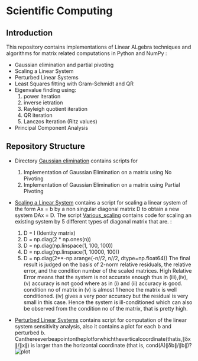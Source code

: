 # Scientific Computing 

## Introduction
This repository contains implementations of Linear ALgebra techniques and algorithms for matrix related computations in Python and NumPy : 
* Gaussian elimination and partial pivoting 
* Scaling a Linear System
* Perturbed Linear Systems 
* Least Squares fitting with Gram-Schmidt and QR
* Eigenvalue finding using:
  1. power iteration
  2. inverse ietration
  3. Rayleigh quotient iteration
  4. QR iteration
  5. Lanczos Iteration (Ritz values)
* Principal Component Analysis


## Repository Structure 
* Directory [Gaussian elimination](https://github.com/pankhuri22/Scientific-Computing-/tree/master/Gaussian%20elimination) contains scripts for
  1. Implementation of Gaussian Elimination on a matrix using No Pivoting
  2. Implementation of Gaussian Elimination on a matrix using Partial Pivoting
* [Scaling a Linear System](https://github.com/pankhuri22/Scientific-Computing-/tree/master/Scaling%20a%20Linear%20System) contains a script for scaling a linear system of the form Ax = b by a non singular diagonal matrix D to obtain a new system DAx = D. The script [Various_scaling](https://github.com/pankhuri22/Scientific-Computing-/blob/master/Scaling%20a%20Linear%20System/Various_scaling.py) contains code for scaling an existing system by 5 different types of diagonal matrix that are. : 
  1. D = I (Identity matrix)
  2. D = np.diag(2 * np.ones(n))
  3. D = np.diag(np.linspace(1, 100, 100))
  4. D = np.diag(np.linspace(1, 10000, 100))
  5. D = np.diag(2**-np.arange(-n//2, n//2, dtype=np.float64))
The final result is judged on the basis of 2-norm relative residuals, the relative error, and the condition number of the scaled matrices. High Relative Error means that the system is not accurate enough thus in (iii),(iv),(v) accuracy is not good where as in (i) and (ii) accuracy is good. condition no of matrix in (v) is almost 1 hence the matrix is well conditioned.
(iv) gives a very poor accuracy but the residual is very small in this case. Hence the system is ill-conditioned which can also be observed from the condition no of the matrix, that is pretty high.

* [Perturbed Linear Systems](https://github.com/pankhuri22/Scientific-Computing-/tree/master/Perturbed%20Linear%20Systems) 
contains script for computation of the linear system sensitivity analysis, also it contains a plot for each b and perturbed b.
Canthereeverbeapointontheplotforwhichtheverticalcoordinate(thatis,∥δx∥/∥x∥) is larger than the horizontal coordinate (that is, cond(A)∥δb∥/∥b∥)? 
![plot](https://github.com/pankhuri22/Scientific-Computing-/blob/master/Perturbed%20Linear%20Systems/plot.png)
